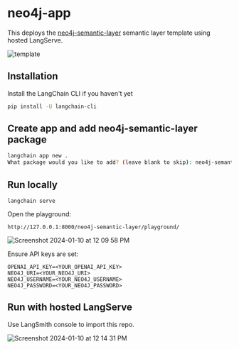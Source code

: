 # neo4j-app

This deploys the [neo4j-semantic-layer](https://github.com/langchain-ai/langchain/tree/master/templates/neo4j-semantic-layer) semantic layer template using hosted LangServe.

![template](https://github.com/langchain-ai/neo4j-semantic-layer/assets/122662504/00ef0d88-8538-42ba-a5e0-dce3d330f378)

## Installation

Install the LangChain CLI if you haven't yet

```bash
pip install -U langchain-cli
```

## Create app and add neo4j-semantic-layer package

```bash
langchain app new . 
What package would you like to add? (leave blank to skip): neo4j-semantic-layer  
```

## Run locally
```
langchain serve
```

Open the playground:
```
http://127.0.0.1:8000/neo4j-semantic-layer/playground/
```

![Screenshot 2024-01-10 at 12 09 58 PM](https://github.com/langchain-ai/neo4j-semantic-layer/assets/122662504/74fefcc3-dded-49f7-8d85-949899de3ba0)

Ensure API keys are set:

```
OPENAI_API_KEY=<YOUR_OPENAI_API_KEY>
NEO4J_URI=<YOUR_NEO4J_URI>
NEO4J_USERNAME=<YOUR_NEO4J_USERNAME>
NEO4J_PASSWORD=<YOUR_NEO4J_PASSWORD>
```

## Run with hosted LangServe

Use LangSmith console to import this repo.

![Screenshot 2024-01-10 at 12 14 31 PM](https://github.com/langchain-ai/neo4j-semantic-layer/assets/122662504/16b4ac2a-6e83-45d5-b764-28d9294123b1)
